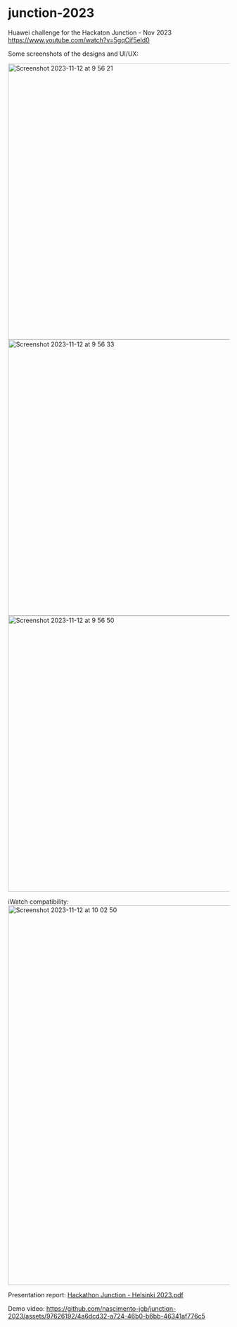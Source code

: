 # junction-2023
Huawei challenge for the Hackaton Junction - Nov 2023
https://www.youtube.com/watch?v=5gqCif5eld0

Some screenshots of the designs and UI/UX:


<img width="626" alt="Screenshot 2023-11-12 at 9 56 21" src="https://github.com/nascimento-jgb/junction-2023/assets/97626192/7a8fca5a-86a4-42f7-8fee-176bd346797c">

<img width="626" alt="Screenshot 2023-11-12 at 9 56 33" src="https://github.com/nascimento-jgb/junction-2023/assets/97626192/a7ac5bd9-6d54-443f-a8f2-2f81e02fe921">

<img width="626" alt="Screenshot 2023-11-12 at 9 56 50" src="https://github.com/nascimento-jgb/junction-2023/assets/97626192/4f7d7f8a-c11e-4904-8114-d18d84c4c653">

iWatch compatibility:
<img width="861" alt="Screenshot 2023-11-12 at 10 02 50" src="https://github.com/nascimento-jgb/junction-2023/assets/97626192/b6dfefa4-4c16-4047-8545-9e859a839107">



Presentation report:
[Hackathon Junction - Helsinki 2023.pdf](https://github.com/nascimento-jgb/junction-2023/files/13327481/Hackathon.Junction.-.Helsinki.2023.pdf)

Demo video:
https://github.com/nascimento-jgb/junction-2023/assets/97626192/4a6dcd32-a724-46b0-b6bb-46341af776c5

